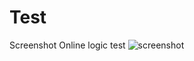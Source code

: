 # Test

Screenshot Online logic test
![screenshot](https://user-images.githubusercontent.com/57292815/103639778-78250680-4f81-11eb-9bef-34baeb7fc469.jpg)
